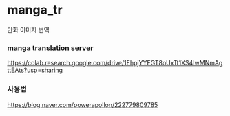# manga_tr
만화 이미지 번역 

### manga translation server
https://colab.research.google.com/drive/1EhpjYYFGT8oUxTt1XS4IwMNmAgttEAts?usp=sharing

### 사용법
https://blog.naver.com/powerapollon/222779809785